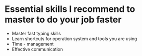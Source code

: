 # Essential skills I recommend to master to do your job faster

* Master fast typing skills
* Learn shortcuts for operation system and tools you are using
* Time - management
* Effective communication
